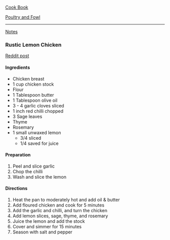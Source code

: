 [Cook Book](https://github.com/vmsmith/CookBook/blob/master/README.md)  

[Poultry and Fowl](https://github.com/vmsmith/CookBook/blob/master/poultry_fowl.md)    

-----  

[Notes](https://github.com/vmsmith/CookBook/blob/master/notes.md)  

### Rustic Lemon Chicken 
[Reddit post](https://old.reddit.com/r/recipes/comments/jnaix5/my_mothers_rustic_lemon_chicken/)  

#### Ingredients  

* Chicken breast  
* 1 cup chicken stock  
* Flour    
* 1 Tablespoon butter  
* 1 Tablespoon olive oil  
* 3 - 4 garlic cloves sliced   
* 1 inch red chilli chopped   
* 3 Sage leaves  
* Thyme  
* Rosemary  
* 1 small unwaxed lemon  
  * 3/4 sliced  
  * 1/4 saved for juice    

#### Preparation  

1. Peel and slice garlic  
2. Chop the chilli  
3. Wash and slice the lemon  


#### Directions  

1. Heat the pan to moderately hot and add oil & butter  
2. Add floured chicken and cook for 5 minutes  
3. Add the garlic and chilli, and turn the chicken  
4. Add lemon slices, sage, thyme, and rosemary  
5. Juice the lemon and add the stock  
6. Cover and simmer for 15 minutes  
7. Season with salt and pepper  
